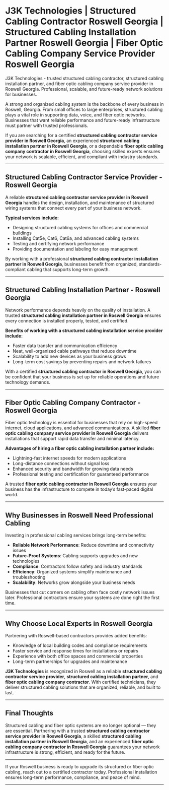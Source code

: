 # J3K Technologies | Structured Cabling Contractor Roswell Georgia | Structured Cabling Installation Partner Roswell Georgia | Fiber Optic Cabling Company Service Provider Roswell Georgia
J3K Technologies - trusted structured cabling contractor, structured cabling installation partner, and fiber optic cabling company service provider in Roswell Georgia. Professional, scalable, and future-ready network solutions for businesses.

A strong and organized cabling system is the backbone of every business in Roswell, Georgia. From small offices to large enterprises, structured cabling plays a vital role in supporting data, voice, and fiber optic networks. Businesses that want reliable performance and future-ready infrastructure must partner with trusted professionals.  

If you are searching for a certified **structured cabling contractor service provider in Roswell Georgia**, an experienced **structured cabling installation partner in Roswell Georgia**, or a dependable **fiber optic cabling company contractor in Roswell Georgia**, choosing skilled experts ensures your network is scalable, efficient, and compliant with industry standards.  

---

## Structured Cabling Contractor Service Provider - Roswell Georgia  

A reliable **structured cabling contractor service provider in Roswell Georgia** handles the design, installation, and maintenance of structured wiring systems that connect every part of your business network.  

**Typical services include:**  
- Designing structured cabling systems for offices and commercial buildings  
- Installing Cat5e, Cat6, Cat6a, and advanced cabling systems  
- Testing and certifying network performance  
- Providing documentation and labeling for easy management  

By working with a professional **structured cabling contractor installation partner in Roswell Georgia**, businesses benefit from organized, standards-compliant cabling that supports long-term growth.  

---

## Structured Cabling Installation Partner - Roswell Georgia  

Network performance depends heavily on the quality of installation. A trusted **structured cabling installation partner in Roswell Georgia** ensures every connection is installed properly, tested, and certified.  

**Benefits of working with a structured cabling installation service provider include:**  
- Faster data transfer and communication efficiency  
- Neat, well-organized cable pathways that reduce downtime  
- Scalability to add new devices as your business grows  
- Long-term cost savings by preventing repairs and network failures  

With a certified **structured cabling contractor in Roswell Georgia**, you can be confident that your business is set up for reliable operations and future technology demands.  

---

## Fiber Optic Cabling Company Contractor - Roswell Georgia  

Fiber optic technology is essential for businesses that rely on high-speed internet, cloud applications, and advanced communications. A skilled **fiber optic cabling company service provider in Roswell Georgia** delivers installations that support rapid data transfer and minimal latency.  

**Advantages of hiring a fiber optic cabling installation partner include:**  
- Lightning-fast internet speeds for modern applications  
- Long-distance connections without signal loss  
- Enhanced security and bandwidth for growing data needs  
- Professional testing and certification for guaranteed performance  

A trusted **fiber optic cabling contractor in Roswell Georgia** ensures your business has the infrastructure to compete in today’s fast-paced digital world.  

---

## Why Businesses in Roswell Need Professional Cabling  

Investing in professional cabling services brings long-term benefits:  

- **Reliable Network Performance**: Reduce downtime and connectivity issues  
- **Future-Proof Systems**: Cabling supports upgrades and new technologies  
- **Compliance**: Contractors follow safety and industry standards  
- **Efficiency**: Organized systems simplify maintenance and troubleshooting  
- **Scalability**: Networks grow alongside your business needs  

Businesses that cut corners on cabling often face costly network issues later. Professional contractors ensure your systems are done right the first time.  

---

## Why Choose Local Experts in Roswell Georgia  

Partnering with Roswell-based contractors provides added benefits:  

- Knowledge of local building codes and compliance requirements  
- Faster service and response times for installations or repairs  
- Experience with both office spaces and commercial properties  
- Long-term partnerships for upgrades and maintenance  

**J3K Technologies** is recognized in Roswell as a reliable **structured cabling contractor service provider**, **structured cabling installation partner**, and **fiber optic cabling company contractor**. With certified technicians, they deliver structured cabling solutions that are organized, reliable, and built to last.  

---

## Final Thoughts  

Structured cabling and fiber optic systems are no longer optional — they are essential. Partnering with a trusted **structured cabling contractor service provider in Roswell Georgia**, a skilled **structured cabling installation partner in Roswell Georgia**, and an experienced **fiber optic cabling company contractor in Roswell Georgia** guarantees your network infrastructure is strong, efficient, and ready for the future.  

---

If your Roswell business is ready to upgrade its structured or fiber optic cabling, reach out to a certified contractor today. Professional installation ensures long-term performance, compliance, and peace of mind.  

---


